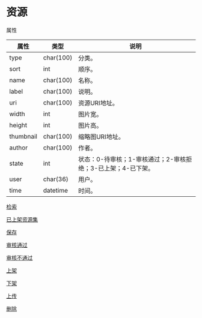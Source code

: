 # 资源

属性

|属性|类型|说明|
|---|---|---|
|type|char(100)|分类。|
|sort|int|顺序。|
|name|char(100)|名称。|
|label|char(100)|说明。|
|uri|char(100)|资源URI地址。|
|width|int|图片宽。|
|height|int|图片高。|
|thumbnail|char(100)|缩略图URI地址。|
|author|char(100)|作者。|
|state|int|状态：0-待审核；1-审核通过；2-审核拒绝；3-已上架；4-已下架。|
|user|char(36)|用户。|
|time|datetime|时间。|

[检索](doc/query.md)

[已上架资源集](doc/onsale.md)

[保存](doc/save.md)

[审核通过](doc/pass.md)

[审核不通过](doc/reject.md)

[上架](doc/sale.md)

[下架](doc/nonsale.md)

[上传](doc/upload.md)

[删除](doc/delete.md)